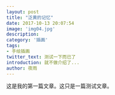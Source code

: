 ```yaml
---
layout: post
title: "泛黄的记忆"
date: 2017-10-13 20:07:54
image: 'img04.jpg'
description:
category: '插画'
tags:
- 手绘插画
twitter_text: 测试一下而已了
introduction: 就不做介绍了...
author: 夜雨
---
```

这是我的第一篇文章。这只是一篇测试文章。
